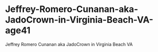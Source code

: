 # Jeffrey-Romero-Cunanan-aka-JadoCrown-in-Virginia-Beach-VA-age41
Jeffrey Romero Cunanan aka JadoCrown in Virginia Beach VA 
